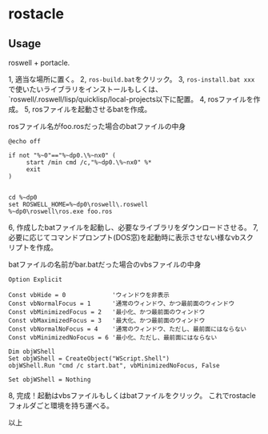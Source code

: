 # rostacle

## Usage
roswell + portacle.

1, 適当な場所に置く。
2, `ros-build.bat`をクリック。
3, `ros-install.bat xxx`で使いたいライブラリをインストールもしくは、
   `roswell/.roswell/lisp/quicklisp/local-projects以下に配置。
4, rosファイルを作成。
5, rosファイルを起動させるbatを作成。

rosファイル名がfoo.rosだった場合のbatファイルの中身
```
@echo off
 
if not "%~0"=="%~dp0.\%~nx0" (
     start /min cmd /c,"%~dp0.\%~nx0" %*
     exit
)


cd %~dp0
set ROSWELL_HOME=%~dp0\roswell\.roswell
%~dp0\roswell\ros.exe foo.ros
```

6, 作成したbatファイルを起動し、必要なライブラリをダウンロードさせる。
7, 必要に応じてコマンドプロンプト(DOS窓)を起動時に表示させない様なvbスクリプトを作成。

batファイルの名前がbar.batだった場合のvbsファイルの中身
```
Option Explicit
 
Const vbHide = 0             'ウィンドウを非表示
Const vbNormalFocus = 1      '通常のウィンドウ、かつ最前面のウィンドウ
Const vbMinimizedFocus = 2   '最小化、かつ最前面のウィンドウ
Const vbMaximizedFocus = 3   '最大化、かつ最前面のウィンドウ
Const vbNormalNoFocus = 4    '通常のウィンドウ、ただし、最前面にはならない
Const vbMinimizedNoFocus = 6 '最小化、ただし、最前面にはならない
 
Dim objWShell
Set objWShell = CreateObject("WScript.Shell")
objWShell.Run "cmd /c start.bat", vbMinimizedNoFocus, False
 
Set objWShell = Nothing
```

8, 完成！起動はvbsファイルもしくはbatファイルをクリック。
これでrostacleフォルダごと環境を持ち運べる。

以上